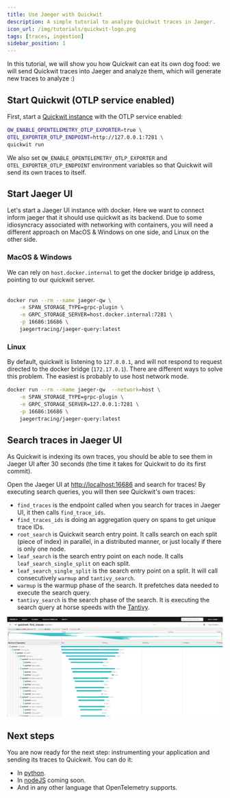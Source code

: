 ```yaml
---
title: Use Jaeger with Quickwit
description: A simple tutorial to analyze Quickwit traces in Jaeger.
icon_url: /img/tutorials/quickwit-logo.png
tags: [traces, ingestion]
sidebar_position: 1
---
```


In this tutorial, we will show you how Quickwit can eat its own dog food: we will send Quickwit traces into Jaeger and analyze them, which will generate new traces to analyze :)

## Start Quickwit (OTLP service enabled)

First, start a [Quickwit instance](../get-started/installation.md) with the OTLP service enabled:

```bash
QW_ENABLE_OPENTELEMETRY_OTLP_EXPORTER=true \
OTEL_EXPORTER_OTLP_ENDPOINT=http://127.0.0.1:7281 \
quickwit run
```

We also set `QW_ENABLE_OPENTELEMETRY_OTLP_EXPORTER` and `OTEL_EXPORTER_OTLP_ENDPOINT` environment variables so that Quickwit will send its own traces to itself.

## Start Jaeger UI

Let's start a Jaeger UI instance with docker. Here we want to connect inform jaeger that it should use quickwit as its backend.
Due to some idiosyncracy associated with networking with containers, you will need a different approach on MacOS & Windows on one side,
and Linux on the other side.

### MacOS & Windows

We can rely on `host.docker.internal` to get the docker bridge ip address, pointing to our quickwit server.

```bash

docker run --rm --name jaeger-qw \
    -e SPAN_STORAGE_TYPE=grpc-plugin \
    -e GRPC_STORAGE_SERVER=host.docker.internal:7281 \
    -p 16686:16686 \
    jaegertracing/jaeger-query:latest
```

### Linux

By default, quickwit is listening to `127.0.0.1`, and will not respond to request directed
to the docker bridge (`172.17.0.1`). There are different ways to solve this problem.
The easiest is probably to use host network mode.

```bash
docker run --rm --name jaeger-qw  --network=host \
    -e SPAN_STORAGE_TYPE=grpc-plugin \
    -e GRPC_STORAGE_SERVER=127.0.0.1:7281 \
    -p 16686:16686 \
    jaegertracing/jaeger-query:latest

```

## Search traces in Jaeger UI

As Quickwit is indexing its own traces, you should be able to see them in Jaeger UI after 30 seconds (the time it takes for Quickwit to do its first commit).

Open the Jaeger UI at [http://localhost:16686](http://localhost:16686) and search for traces! By executing search queries, you will then see Quickwit's own traces:

- `find_traces` is the endpoint called when you search for traces in Jaeger UI, it then calls `find_trace_ids`.
- `find_traces_ids` is doing an aggregation query on spans to get unique trace IDs.
- `root_search` is Quickwit search entry point. It calls search on each split (piece of index) in parallel, in a distributed manner, or just locally if there is only one node.
- `leaf_search` is the search entry point on each node. It calls `leaf_search_single_split` on each split.
- `leaf_search_single_split` is the search entry point on a split. It will call consecutively `warmup` and `tantivy_search`.
- `warmup` is the warmup phase of the search. It prefetches data needed to execute the search query.
- `tantivy_search` is the search phase of the search. It is executing the search query at horse speeds with the [Tantivy](https://github.com/quickwit-oss/tantivy).

![Quickwit trace in Jaeger UI](../assets/images/jaeger-ui-quickwit-trace-analysis.png)

## Next steps

You are now ready for the next step: instrumenting your application and sending its traces to Quickwit. You can do it:
- In [python](instrument-python-and-send-traces-to-quickwit.md).
- In [nodeJS](instrument-nodejs-and-send-traces-to-quickwit.md) coming soon.
- And in any other language that OpenTelemetry supports.

